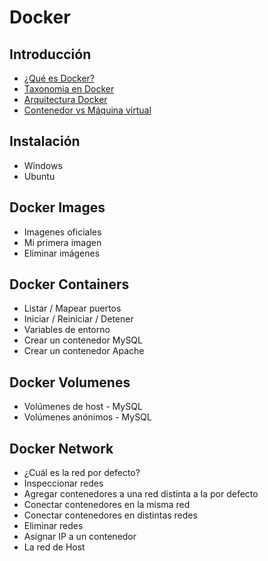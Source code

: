 # Docker

## Introducción
 * [¿Qué es Docker?](https://docs.docker.com/get-docker)
 * [Taxonomia en Docker](https://github.com/calles/GII_TIC/assets/22343642/7b7f504a-7468-44a9-85e8-ee1bb4294025)
 * [Arquitectura Docker](https://github.com/calles/GII_TIC/assets/22343642/c1b499ea-32cf-4ddf-b7f2-1724ebcf4021)
 * [Contenedor vs Máquina virtual](https://github.com/calles/GII_TIC/assets/22343642/6bd6e134-e4ba-4274-8962-4f195d58048e)

## Instalación
 * Windows
 * Ubuntu

## Docker Images
 * Imagenes oficiales
 * Mi primera imagen
 * Eliminar imágenes

## Docker Containers
 * Listar / Mapear puertos
 * Iniciar / Reiniciar / Detener
 * Variables de entorno
 * Crear un contenedor MySQL
 * Crear un contenedor Apache

## Docker Volumenes
 * Volúmenes de host - MySQL
 * Volúmenes anónimos - MySQL

## Docker Network
 * ¿Cuál es la red por defecto?
 * Inspeccionar redes
 * Agregar contenedores a una red distinta a la por defecto
 * Conectar contenedores en la misma red
 * Conectar contenedores en distintas redes
 * Eliminar redes
 * Asignar IP a un contenedor
 * La red de Host

